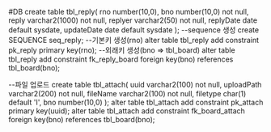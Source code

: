 #DB
create table tbl_reply(
    rno number(10,0),
    bno number(10,0) not null,
    reply varchar2(1000) not null,
    replyer varchar2(50) not null,
    replyDate date default sysdate,
    updateDate date default sysdate
);
--sequence 생성
create SEQUENCE seq_reply;
--기본키 생성(rno)
alter table tbl_reply add constraint pk_reply primary key(rno);
--외래키 생성(bno => tbl_board)
alter table tbl_reply add constraint fk_reply_board 
    foreign key(bno) references tbl_board(bno);
    
--파일 업로드
create table tbl_attach(
	uuid varchar2(100) not null,
	uploadPath varchar2(200) not null,
	fileName varchar2(100) not null,
	filetype char(1) default 'I',
	bno number(10,0)
);
alter table tbl_attach add constraint pk_attach primary key(uuid);
alter table tbl_attach add constraint fk_board_attach foreign key(bno) references tbl_board(bno);

